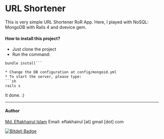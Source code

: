 URL Shortener
=========


This is very simple URL Shortener RoR App. Here, I played with NoSQL: MongoDB
with Rails 4 and dvevice gem.




#### How to install this project?
* Just clone the project
* Run the command:
 ```sh
bundle install```

* Change the DB configuration at config/mongoid.yml
* To start the server, please type:
```sh
rails s
```



It done. :)


----

#### Author 
[Md. Eftakhairul Islam]     Email: eftakhairul [at] gmail [dot] com


[![Bitdeli Badge](https://d2weczhvl823v0.cloudfront.net/eftakhairul/Sticky-Social-Bar/trend.png)](https://bitdeli.com/free "Bitdeli Badge")


[Md. Eftakhairul Islam]:http://eftakhairul.com


